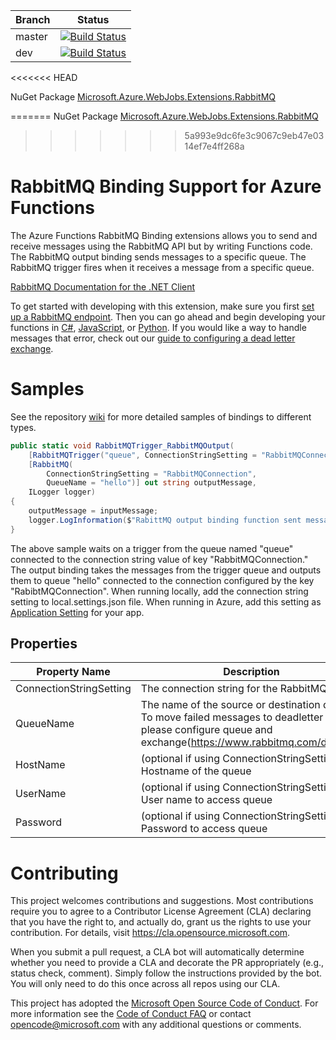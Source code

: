 |Branch|Status|
|---|---|
|master|[![Build Status](https://azfunc.visualstudio.com/Azure%20Functions/_apis/build/status/azure-functions-rabbitmq-extension-ci?branchName=master)](https://azfunc.visualstudio.com/Azure%20Functions/_build/latest?definitionId=34&branchName=master)|
|dev|[![Build Status](https://azfunc.visualstudio.com/Azure%20Functions/_apis/build/status/azure-functions-rabbitmq-extension-ci?branchName=dev)](https://azfunc.visualstudio.com/Azure%20Functions/_build/latest?definitionId=34&branchName=dev)|
<<<<<<< HEAD

NuGet Package [Microsoft.Azure.WebJobs.Extensions.RabbitMQ](https://www.nuget.org/packages/Microsoft.Azure.WebJobs.Extensions.RabbitMQ)

=======
NuGet Package [Microsoft.Azure.WebJobs.Extensions.RabbitMQ](https://www.nuget.org/packages/Microsoft.Azure.WebJobs.Extensions.RabbitMQ)
>>>>>>> 5a993e9dc6fe3c9067c9eb47e0314ef7e4ff268a
# RabbitMQ Binding Support for Azure Functions

The Azure Functions RabbitMQ Binding extensions allows you to send and receive messages using the RabbitMQ API but by writing Functions code. The RabbitMQ output binding sends messages to a specific queue. The RabbitMQ trigger fires when it receives a message from a specific queue.

[RabbitMQ Documentation for the .NET Client](https://www.rabbitmq.com/dotnet-api-guide.html)

To get started with developing with this extension, make sure you first [set up a RabbitMQ endpoint](https://github.com/Azure/azure-functions-rabbitmq-extension/wiki/Setting-up-a-RabbitMQ-Endpoint). Then you can go ahead and begin developing your functions in [C#](https://github.com/Azure/azure-functions-rabbitmq-extension/wiki/Samples-in-C%23), [JavaScript](https://github.com/Azure/azure-functions-rabbitmq-extension/wiki/Samples-in-JavaScript), or [Python](https://github.com/Azure/azure-functions-rabbitmq-extension/wiki/Samples-in-Python). If you would like a way to handle messages that error, check out our [guide to configuring a dead letter exchange](https://github.com/Azure/azure-functions-rabbitmq-extension/wiki/Configuring-a-Dead-Letter-Exchange-and-Queue).

# Samples

See the repository [wiki](https://github.com/Azure/azure-functions-rabbitmq-extension/wiki) for more detailed samples of bindings to different types.

```C#
public static void RabbitMQTrigger_RabbitMQOutput(
    [RabbitMQTrigger("queue", ConnectionStringSetting = "RabbitMQConnection")] string inputMessage,
    [RabbitMQ(
        ConnectionStringSetting = "RabbitMQConnection",
        QueueName = "hello")] out string outputMessage,
    ILogger logger)
{
    outputMessage = inputMessage;
    logger.LogInformation($"RabittMQ output binding function sent message: {outputMessage}");
}
```

The above sample waits on a trigger from the queue named "queue" connected to the connection string value of key "RabbitMQConnection." The output binding takes the messages from the trigger queue and outputs them to queue "hello" connected to the connection configured by the key "RabibtMQConnection". When running locally, add the connection string setting to local.settings.json file. When running in Azure, add this setting as [Application Setting](https://docs.microsoft.com/en-us/azure/azure-functions/functions-how-to-use-azure-function-app-settings) for your app.


## Properties

|Property Name|Description|Example|
|--|--|--|
|ConnectionStringSetting|The connection string for the RabbitMQ queue|`amqp://user:password@url:port`|
|QueueName|The name of the source or destination queue. To move failed messages to deadletter queue, please configure queue and exchange(https://www.rabbitmq.com/dlx.html)|`myQueue`|
|HostName|(optional if using ConnectionStringSetting) Hostname of the queue|`10.26.45.210`|
|UserName|(optional if using ConnectionStringSetting) User name to access queue|`user`|
|Password|(optional if using ConnectionStringSetting) Password to access queue|`password1`|

# Contributing

This project welcomes contributions and suggestions.  Most contributions require you to agree to a
Contributor License Agreement (CLA) declaring that you have the right to, and actually do, grant us
the rights to use your contribution. For details, visit https://cla.opensource.microsoft.com.

When you submit a pull request, a CLA bot will automatically determine whether you need to provide
a CLA and decorate the PR appropriately (e.g., status check, comment). Simply follow the instructions
provided by the bot. You will only need to do this once across all repos using our CLA.

This project has adopted the [Microsoft Open Source Code of Conduct](https://opensource.microsoft.com/codeofconduct/).
For more information see the [Code of Conduct FAQ](https://opensource.microsoft.com/codeofconduct/faq/) or
contact [opencode@microsoft.com](mailto:opencode@microsoft.com) with any additional questions or comments.
